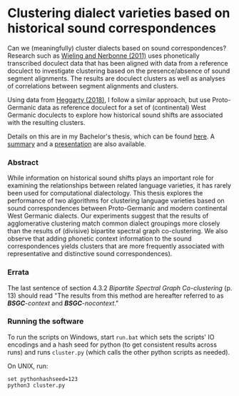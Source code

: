 # Clustering dialect varieties based on historical sound correspondences

Can we (meaningfully) cluster dialects based on sound correspondences?
Research such as [Wieling and Nerbonne (2011)](https://hal.archives-ouvertes.fr/hal-00730283/document)
uses phonetically transcribed doculect data that has been aligned with data from a reference doculect
to investigate clustering based on the presence/absence of sound segment alignments.
The results are doculect clusters as well as analyses of correlations between segment alignments and clusters.

Using data from [Heggarty (2018)](https://soundcomparisons.com/#/en/Germanic/),
I follow a similar approach, but use Proto-Germanic data as reference doculect
for a set of (continental) West Germanic doculects
to explore how historical sound shifts are associated with the resulting clusters.

Details on this are in my Bachelor's thesis, which can be found
[here](https://github.com/verenablaschke/dialect-clustering/blob/master/doc/Verena-Blaschke_BA-Thesis.pdf).
A [summary](https://github.com/verenablaschke/dialect-clustering/blob/master/doc/Verena-Blaschke_BA-Thesis_Summary.pdf) and a [presentation](https://github.com/verenablaschke/dialect-clustering/blob/master/doc/Verena-Blaschke_BA-Thesis_Presentation.pdf) are also available. 

### Abstract

While information on historical sound shifts plays an important role for examining
the relationships between related language varieties,
it has rarely been used for computational dialectology.
This thesis explores the performance of two algorithms
for clustering language varieties
based on sound correspondences between Proto-Germanic
and modern continental West Germanic dialects.
Our experiments suggest that the results of agglomerative clustering
match common dialect groupings more closely
than the results of (divisive) bipartite spectral graph co-clustering.
We also observe that adding phonetic context information
to the sound correspondences yields clusters
that are more frequently associated with representative and distinctive
sound correspondences).

### Errata

The last sentence of section 4.3.2 _Bipartite Spectral Graph Co-clustering_ (p. 13) should read "The results from this method are hereafter referred to as ___BSGC__-context_ and ___BSGC__-nocontext_."

### Running the software

To run the scripts on Windows, start `run.bat` which sets the scripts' IO encodings and a hash seed for python (to get consistent results across runs) and runs `cluster.py` (which calls the other python scripts as needed).

On UNIX, run:
```
set pythonhashseed=123
python3 cluster.py
```
